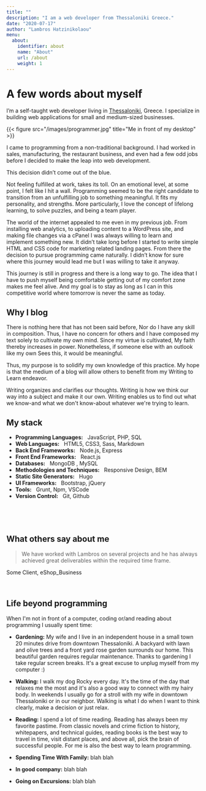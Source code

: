 ```yaml
---
title: ""
description: "I am a web developer from Thessaloniki Greece."
date: "2020-07-17"
author: "Lambros Hatzinikolaou"
menu:
  about:
    identifier: about
    name: "About"
    url: /about
    weight: 1
---
```


# A few words about myself  

I’m a self-taught web developer living in [Thessaloniki](https://en.wikipedia.org/wiki/Thessaloniki), Greece. I specialize in building web applications for small and medium-sized businesses.


{{< figure src="/images/programmer.jpg" title="Me in front of my desktop" >}}

I came to programming from a non-traditional background. I had worked in sales, manufacturing, the restaurant business, and even had a few odd jobs before I decided to make the leap into web development.

This decision didn’t come out of the blue. 

Not feeling fulfilled at work, takes its toll. On an emotional level, at some point, I felt like I hit a wall.
Programming seemed to be the right candidate to transition from an unfulfilling job to something meaningful. It fits my personality, and strengths.
More particularly, I love the concept of lifelong learning, to solve puzzles, and being a team player. 

The world of the internet appealed to me even in my previous job.
From installing web analytics, to uploading content to a WordPress site, and making file changes via a cPanel I was always willing to learn and implement something new. 
It didn’t take long before I started to write simple HTML and CSS code for marketing related landing pages. 
From there the decision to pursue programming came naturally.
I didn’t know for sure where this journey would lead me but I was willing to take it anyway.

This journey is still in progress and there is a long way to go.
The idea that I have to push myself being comfortable getting out of my comfort zone makes me feel alive. 
And my goal is to stay as long as I can in this competitive world where tomorrow is never the same as today.
&nbsp;

## Why I blog
There is nothing here that has not been said before, Nor do I have any skill in composition. Thus, I have no concern for others and I have composed my text solely to cultivate my own mind. Since my virtue is cultivated, My faith thereby increases in power. Nonetheless, if someone else with an outlook like my own Sees this, it would be meaningful.  

Thus, my purpose is to solidify my own knowledge of this practice. My hope is that the medium of a blog will allow others to benefit from my Writing to Learn endeavor. 

Writing organizes and clarifies our thoughts. Writing is how we think our way into a subject and make it our own. Writing enables us to find out what we know-and what we don't know-about whatever we're trying to learn. 
&nbsp;
## My stack
- __Programming Languages:__ &nbsp; JavaScript, PHP, SQL 
- __Web Languages:__ &nbsp; HTML5, CSS3, Sass, Markdown
- __Back End Frameworks:__ &nbsp; Node.js, Express
- __Front End Frameworks:__ &nbsp; React.js 
- __Databases:__ &nbsp; MongoDB , MySQL 
- __Methodologies and Techniques:__ &nbsp; Responsive Design, BEM
- __Static Site Generators:__ &nbsp; Hugo <!-- - __Web Application Frameworks:__ Factor CMS  -->
- __UI Frameworks:__ &nbsp; Bootstrap, jQuery
- __Tools:__ &nbsp; Grunt, Npm, VSCode
- __Version Control:__ &nbsp; Git, Github

&nbsp;

<!-- ## Business domain 
- __e-Commerce__
- __Retail__ -->

&nbsp;
## What others say about me
> We have worked with Lambros on several projects and he has always achieved great deliverables within the required time frame. 

  Some Client, eShop_Business

&nbsp;
## Life beyond programming
When I'm not in front of a computer, coding or/and reading about programming I usually spent time:

- __Gardening:__ My wife and I live in an independent house in a small town 20 minutes drive from downtown Thessaloniki. A backyard with lawn and olive trees and a front yard rose garden surrounds our home. This beautiful garden requires regular maintenance. Thanks to gardening I take regular screen breaks. It's a great excuse to unplug myself from my computer :) 

- __Walking:__ I walk my dog Rocky every day. It's the time of the day that relaxes me the most and it's also a good way to connect with my hairy body. In weekends I usually go for a stroll with my wife in downtown Thessaloniki or in our neighbor. Walking is what I do when I want to think clearly, make a decision or just relax. 

- __Reading:__ I spend a lot of time reading. Reading has always been my favorite pastime.
From classic  novels and crime fiction to history, whitepapers, and technical guides, reading books is the best way to travel in time, visit distant places, and above all, pick the brain of successful people.
For me is also the best way to learn programming. 

- __Spending Time With Family:__ blah blah
- __In good company:__ blah blah 
- __Going on Excursions:__ blah blah


    
    








